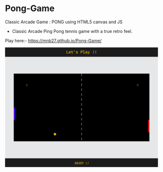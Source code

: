 # Pong-Game
Classic Arcade Game : PONG using HTML5 canvas and JS

- Classic Arcade Ping Pong tennis game with a true retro feel. 

Play here:- https://mnb27.github.io/Pong-Game/

![GitHub Logo](shot.png)
